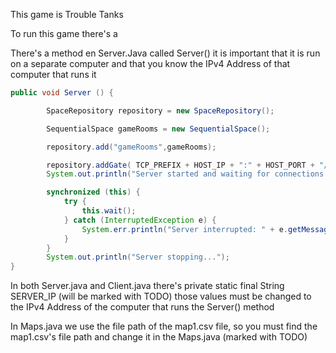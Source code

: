 This game is Trouble Tanks

To run this game there's a

There's a method en Server.Java called Server() it is important that it is run
on a separate computer
and that you know the IPv4 Address of that computer that runs it

```Java
public void Server () {

        SpaceRepository repository = new SpaceRepository();

        SequentialSpace gameRooms = new SequentialSpace();

        repository.add("gameRooms",gameRooms);

        repository.addGate( TCP_PREFIX + HOST_IP + ":" + HOST_PORT + "/?keep");
        System.out.println("Server started and waiting for connections...");

        synchronized (this) {
            try {
                this.wait();
            } catch (InterruptedException e) {
                System.err.println("Server interrupted: " + e.getMessage());
            }
        }
        System.out.println("Server stopping...");
}
```


In both Server.java and Client.java there's private static final String SERVER_IP (will be marked with TODO)
those values must be changed to the IPv4 Address of the computer that runs the Server() method


In Maps.java we use the file path of the map1.csv file, so you must find the map1.csv's file path
and change it in the Maps.java (marked with TODO)

